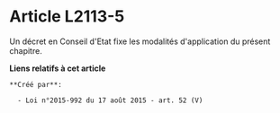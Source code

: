 # Article L2113-5

Un décret en Conseil d'Etat fixe les modalités d'application du présent chapitre.

**Liens relatifs à cet article**

	**Créé par**:

	  - Loi n°2015-992 du 17 août 2015 - art. 52 (V)
